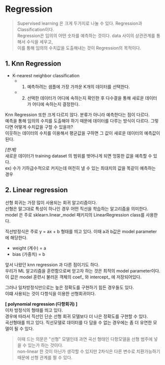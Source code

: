 # Regression

> Supervised learning 은 크게 두가지로 나눌 수 있다. Regression과 Classification이다.  
> Regression은 임의의 어떤 숫자를 예측하는 것이다. data 사이의 상관관계를 통해서 수식을 세우고,  
> 이를 통해 임의의 수치값을 도출해내는 것이 Regression의 목적이다. 

## 1. Knn Regression
* K-nearest neighbor classification
  * 1) 예측하려는 샘플에 가장 가까운 K개의 데이터를 선택한다.
  * 2) 선택한 데이터가 어디에 속하는지 확인한 후 다수결을 통해 새로운 데이터가 어디에 속하는지 결정한다.
    
Knn Regression 또한 크게 다르지 않다. 분류가 아니라 예측한다는 점이 다르다.  
예측을 통해 임의의 수치를 도출해야 하기 때문에 데이터를 다루는 방식이 다르다. 그렇다면 어떻게 수치값을 구할 수 있을까?  
이웃하는 데이터의 수치를 이용해서 평균값을 구하면 그 값이 새로운 데이터의 예측값이 된다.  

*[한계]*  
새로운 데이터가 training dataset 의 범위를 벗어나게 되면 엉뚱한 값을 예측할 수 있다.  
ex) 수가 기하급수적으로 커지는데 여전히 낼 수 있는 최대치의 값을 똑같이 예측하는 경우 

## 2. Linear regression 
선형 회귀는 가장 많이 사용되는 회귀 알고리즘이다.  
선형은 말그대로 특성이 하나인 경우 어떤 직선을 학습하는 알고리즘을 의미한다.  
model 은 주로 sklearn.linear_model 패키지의 LinearRegression class를 사용한다. 

직선방정식은 주로 y = ax + b 형태를 띄고 있다. 이때 a과 b값은 model parameter에 해당한다.  
* weight (계수) = a  
* bias (가중치) = b  

앞서 나왔던 knn regression 과 다른 점이기도 하다.  
우리가 ML 알고리즘을 훈련함으로써 얻고자 하는 것은 최적의 model parameter이다.  
이 값은 model 훈련시 불러온 객체의 coef_ 와 intercept_ 에 저장되어있다. 

그러나 일차방정식만으로는 높은 정확도를 구현하기 힘든 경우들도 있다.  
이떄 사용되는 것이 다항식을 이용한 선형회귀이다. 

**[ polynomial regression (다항회귀) ]**  
이차 방정식의 형태를 띄고 있다.  
경우에 따라서 직선인 단순 선형 회귀 모델보다 더 나은 정확도를 구현할 수 있다.  
곡선형태를 띄고 있다. 직선모델로 데이터를 다 담을 수 없는 경우에는 좀 더 유연한 모델이 될 수 있다.  

>이때 드는 의문은 "선형" 모델인데 과연 곡선 형태인 다항모델을 선형 범주에 넣을 수 있는가 하는 것이다.   
> non-linear 한 것이 아닌가 생각할 수 있지만 2차식은 다른 변수로 치환가능하기 때문에 선형 관계를 띌 수 있다.
